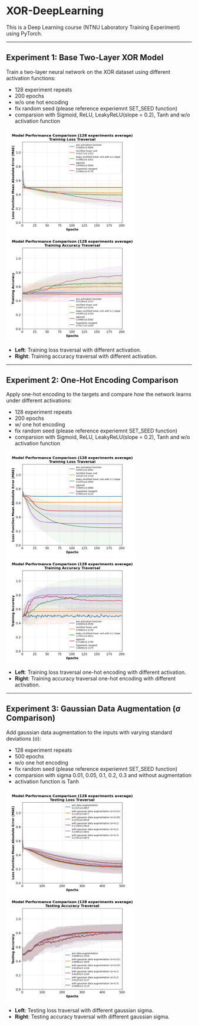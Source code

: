 # XOR-DeepLearning

This is a Deep Learning course (NTNU Laboratory Training Experiment) using PyTorch.

---

## Experiment 1: Base Two-Layer XOR Model

Train a two-layer neural network on the XOR dataset using different activation functions:
* 128 experiment repeats
* 200 epochs
* w/o one hot encoding
* fix random seed (please reference experiemnt SET_SEED function)
* comparsion with Sigmoid, ReLU, LeakyReLU(slope = 0.2), Tanh and w/o activation function

<p float="left">
  <img src="experiment-result/XOR-base-withoutonehot-loss.png" alt="Experiment 1-loss" width="350" />
  <img src="experiment-result/XOR-base-withoutonehot-acc.png" alt="Experiment 1-acc" width="350" />
</p>

- **Left**: Training loss traversal with different activation.  
- **Right**: Training accuracy traversal with different activation.  

---

## Experiment 2: One-Hot Encoding Comparison

Apply one-hot encoding to the targets and compare how the network learns under different activations:
* 128 experiment repeats
* 200 epochs
* w/ one hot encoding
* fix random seed (please reference experiemnt SET_SEED function)
* comparsion with Sigmoid, ReLU, LeakyReLU(slope = 0.2), Tanh and w/o activation function

<p float="left">
  <img src="experiment-result/XOR-base-withonehot-loss.png" alt="Experiment 2-Loss" width="350" />
  <img src="experiment-result/XOR-base-withonehot-acc.png" alt="Experiment 2-Loss" width="350" />
</p>

- **Left**: Training loss traversal one-hot encoding with different activation.  
- **Right**: Training accuracy traversal one-hot encoding with different activation.  

---

## Experiment 3: Gaussian Data Augmentation (σ Comparison)

Add gaussian data augmentation to the inputs with varying standard deviations (σ):
* 128 experiment repeats
* 500 epochs
* w/o one hot encoding
* fix random seed (please reference experiemnt SET_SEED function)
* comparsion with sigma 0.01, 0.05, 0.1, 0.2, 0.3 and without augmentation
* activation function is Tanh

<p float="left">
  <img src="experiment-result/XOR-gaussian-loss.png" alt="Experiment 3-loss" width="350" />
  <img src="experiment-result/XOR-gaussian-acc.png" alt="Experiment 3-acc" width="350" />
</p>

- **Left**: Testing loss traversal with different gaussian sigma.  
- **Right**: Testing accuracy traversal with different gaussian sigma.  

